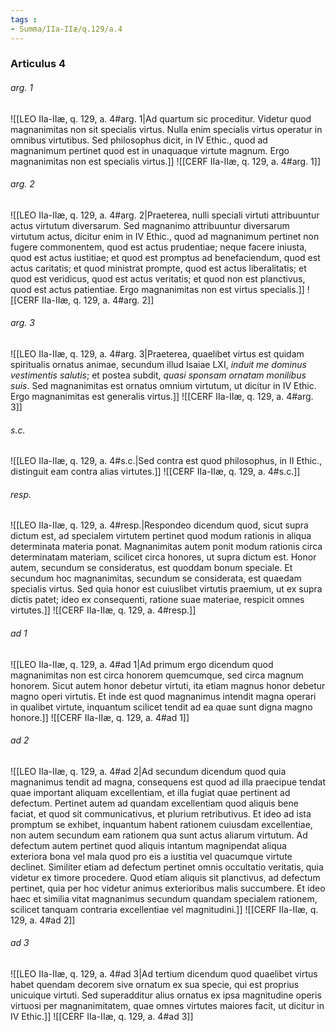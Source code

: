 ```yaml
---
tags : 
- Summa/IIa-IIæ/q.129/a.4
---
```


### Articulus 4

###### arg. 1
![[LEO IIa-IIæ, q. 129, a. 4#arg. 1|Ad quartum sic proceditur. Videtur quod magnanimitas non sit specialis virtus. Nulla enim specialis virtus operatur in omnibus virtutibus. Sed philosophus dicit, in IV Ethic., quod ad magnanimum pertinet quod est in unaquaque virtute magnum. Ergo magnanimitas non est specialis virtus.]]
![[CERF IIa-IIæ, q. 129, a. 4#arg. 1]]

###### arg. 2
![[LEO IIa-IIæ, q. 129, a. 4#arg. 2|Praeterea, nulli speciali virtuti attribuuntur actus virtutum diversarum. Sed magnanimo attribuuntur diversarum virtutum actus, dicitur enim in IV Ethic., quod ad magnanimum pertinet non fugere commonentem, quod est actus prudentiae; neque facere iniusta, quod est actus iustitiae; et quod est promptus ad benefaciendum, quod est actus caritatis; et quod ministrat prompte, quod est actus liberalitatis; et quod est veridicus, quod est actus veritatis; et quod non est planctivus, quod est actus patientiae. Ergo magnanimitas non est virtus specialis.]]
![[CERF IIa-IIæ, q. 129, a. 4#arg. 2]]

###### arg. 3
![[LEO IIa-IIæ, q. 129, a. 4#arg. 3|Praeterea, quaelibet virtus est quidam spiritualis ornatus animae, secundum illud Isaiae LXI, *induit me dominus vestimentis salutis*; et postea subdit, *quasi sponsam ornatam monilibus suis*. Sed magnanimitas est ornatus omnium virtutum, ut dicitur in IV Ethic. Ergo magnanimitas est generalis virtus.]]
![[CERF IIa-IIæ, q. 129, a. 4#arg. 3]]

###### s.c.
![[LEO IIa-IIæ, q. 129, a. 4#s.c.|Sed contra est quod philosophus, in II Ethic., distinguit eam contra alias virtutes.]]
![[CERF IIa-IIæ, q. 129, a. 4#s.c.]]

###### resp.
![[LEO IIa-IIæ, q. 129, a. 4#resp.|Respondeo dicendum quod, sicut supra dictum est, ad specialem virtutem pertinet quod modum rationis in aliqua determinata materia ponat. Magnanimitas autem ponit modum rationis circa determinatam materiam, scilicet circa honores, ut supra dictum est. Honor autem, secundum se consideratus, est quoddam bonum speciale. Et secundum hoc magnanimitas, secundum se considerata, est quaedam specialis virtus. Sed quia honor est cuiuslibet virtutis praemium, ut ex supra dictis patet; ideo ex consequenti, ratione suae materiae, respicit omnes virtutes.]]
![[CERF IIa-IIæ, q. 129, a. 4#resp.]]

###### ad 1
![[LEO IIa-IIæ, q. 129, a. 4#ad 1|Ad primum ergo dicendum quod magnanimitas non est circa honorem quemcumque, sed circa magnum honorem. Sicut autem honor debetur virtuti, ita etiam magnus honor debetur magno operi virtutis. Et inde est quod magnanimus intendit magna operari in qualibet virtute, inquantum scilicet tendit ad ea quae sunt digna magno honore.]]
![[CERF IIa-IIæ, q. 129, a. 4#ad 1]]

###### ad 2
![[LEO IIa-IIæ, q. 129, a. 4#ad 2|Ad secundum dicendum quod quia magnanimus tendit ad magna, consequens est quod ad illa praecipue tendat quae important aliquam excellentiam, et illa fugiat quae pertinent ad defectum. Pertinet autem ad quandam excellentiam quod aliquis bene faciat, et quod sit communicativus, et plurium retributivus. Et ideo ad ista promptum se exhibet, inquantum habent rationem cuiusdam excellentiae, non autem secundum eam rationem qua sunt actus aliarum virtutum. Ad defectum autem pertinet quod aliquis intantum magnipendat aliqua exteriora bona vel mala quod pro eis a iustitia vel quacumque virtute declinet. Similiter etiam ad defectum pertinet omnis occultatio veritatis, quia videtur ex timore procedere. Quod etiam aliquis sit planctivus, ad defectum pertinet, quia per hoc videtur animus exterioribus malis succumbere. Et ideo haec et similia vitat magnanimus secundum quandam specialem rationem, scilicet tanquam contraria excellentiae vel magnitudini.]]
![[CERF IIa-IIæ, q. 129, a. 4#ad 2]]

###### ad 3
![[LEO IIa-IIæ, q. 129, a. 4#ad 3|Ad tertium dicendum quod quaelibet virtus habet quendam decorem sive ornatum ex sua specie, qui est proprius unicuique virtuti. Sed superadditur alius ornatus ex ipsa magnitudine operis virtuosi per magnanimitatem, quae omnes virtutes maiores facit, ut dicitur in IV Ethic.]]
![[CERF IIa-IIæ, q. 129, a. 4#ad 3]]

